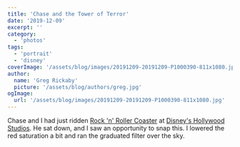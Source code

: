 ```yaml
---
title: 'Chase and the Tower of Terror'
date: '2019-12-09'
excerpt: ''
category:
  - 'photos'
tags:
  - 'portrait'
  - 'disney'
coverImage: '/assets/blog/images/20191209-20191209-P1000390-811x1080.jpg'
author:
  name: 'Greg Rickaby'
  picture: '/assets/blog/authors/greg.jpg'
ogImage:
  url: '/assets/blog/images/20191209-20191209-P1000390-811x1080.jpg'
---
```


Chase and I had just ridden [Rock 'n' Roller Coaster](https://en.wikipedia.org/wiki/Rock_%27n%27_Roller_Coaster_starring_Aerosmith) at [Disney's Hollywood Studios](https://en.wikipedia.org/wiki/Disney%27s_Hollywood_Studios). He sat down, and I saw an opportunity to snap this. I lowered the red saturation a bit and ran the graduated filter over the sky.
